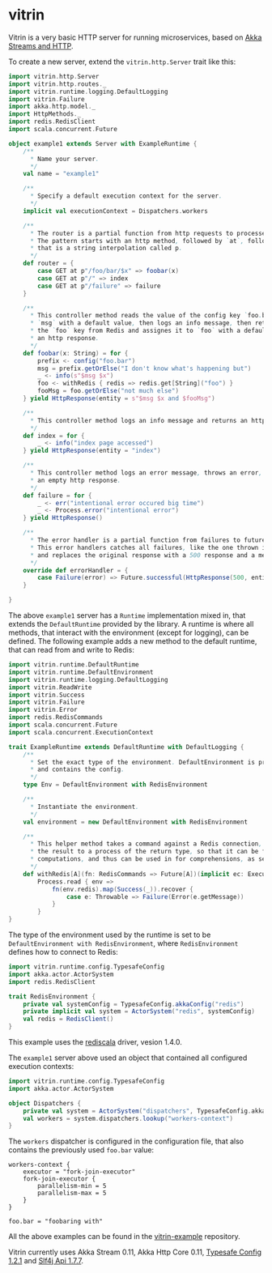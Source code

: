 vitrin
======

Vitrin is a very basic HTTP server for running microservices, based on [Akka Streams and HTTP](http://doc.akka.io/docs/akka-stream-and-http-experimental/0.11/).

To create a new server, extend the ```vitrin.http.Server``` trait like this:
```scala
import vitrin.http.Server
import vitrin.http.routes._
import vitrin.runtime.logging.DefaultLogging
import vitrin.Failure
import akka.http.model._
import HttpMethods._
import redis.RedisClient
import scala.concurrent.Future

object example1 extends Server with ExampleRuntime {
	/**
	  * Name your server.
	  */
	val name = "example1"

	/**
	  * Specify a default execution context for the server.
	  */
	implicit val executionContext = Dispatchers.workers

	/**
	  * The router is a partial function from http requests to processes of http responses.
	  * The pattern starts with an http method, followed by `at`, followed by a path pattern,
	  * that is a string interpolation called p.
	  */
	def router = {
		case GET at p"/foo/bar/$x" => foobar(x)
		case GET at p"/" => index
		case GET at p"/failure" => failure
	}

	/**
	  * This controller method reads the value of the config key `foo.bar`, assignes it to
	  * `msg` with a default value, then logs an info message, then retrieves the value of
	  * the `foo` key from Redis and assignes it to `foo` with a default value, and returns
	  * an http response.
	  */
	def foobar(x: String) = for {
		prefix <- config("foo.bar")
		msg = prefix.getOrElse("I don't know what's happening but")
		_ <- info(s"$msg $x")
		foo <- withRedis { redis => redis.get[String]("foo") }
		fooMsg = foo.getOrElse("not much else")
	} yield HttpResponse(entity = s"$msg $x and $fooMsg")

	/**
	  * This controller method logs an info message and returns an http response.
	  */
	def index = for {
		_ <- info("index page accessed")
	} yield HttpResponse(entity = "index")

	/**
	  * This controller method logs an error message, throws an error, and returns
	  * an empty http response.
	  */
	def failure = for {
		_ <- err("intentional error occured big time")
		_ <- Process.error("intentional error")
	} yield HttpResponse()

	/**
	  * The error handler is a partial function from failures to futures of http responses.
	  * This error handlers catches all failures, like the one thrown in the previous method,
	  * and replaces the original response with a 500 response and a message.
	  */
	override def errorHandler = {
		case Failure(error) => Future.successful(HttpResponse(500, entity = s"Something went wrong: ${error.message}"))
	}

}
```
The above ```example1``` server has a ```Runtime``` implementation mixed in, that extends the ```DefaultRuntime``` provided by the library. A runtime is where all methods, that interact with the environment (except for logging), can be defined. The following example adds a new method to the default runtime, that can read from and write to Redis:
```scala
import vitrin.runtime.DefaultRuntime
import vitrin.runtime.DefaultEnvironment
import vitrin.runtime.logging.DefaultLogging
import vitrin.ReadWrite
import vitrin.Success
import vitrin.Failure
import vitrin.Error
import redis.RedisCommands
import scala.concurrent.Future
import scala.concurrent.ExecutionContext

trait ExampleRuntime extends DefaultRuntime with DefaultLogging {
	/**
	  * Set the exact type of the environment. DefaultEnvironment is provided by the library,
	  * and contains the config.
	  */
	type Env = DefaultEnvironment with RedisEnvironment

	/**
	  * Instantiate the environment.
	  */
	val environment = new DefaultEnvironment with RedisEnvironment

	/**
	  * This helper method takes a command against a Redis connection, executes it, and lifts
	  * the result to a process of the return type, so that it can be flatmapped onto other
	  * computations, and thus can be used in for comprehensions, as seen in the previous example.
	  */
	def withRedis[A](fn: RedisCommands => Future[A])(implicit ec: ExecutionContext): Process[A] =
		Process.read { env =>
			fn(env.redis).map(Success(_)).recover {
				case e: Throwable => Failure(Error(e.getMessage))
			}
		}
}
```
The type of the environment used by the runtime is set to be ```DefaultEnvironment with RedisEnvironment```, where ```RedisEnvironment``` defines how to connect to Redis:
```scala
import vitrin.runtime.config.TypesafeConfig
import akka.actor.ActorSystem
import redis.RedisClient

trait RedisEnvironment {
	private val systemConfig = TypesafeConfig.akkaConfig("redis")
	private implicit val system = ActorSystem("redis", systemConfig)
	val redis = RedisClient()
}
```
This example uses the [rediscala](https://github.com/etaty/rediscala) driver, vesion 1.4.0.

The ```example1``` server above used an object that contained all configured execution contexts:
```scala
import vitrin.runtime.config.TypesafeConfig
import akka.actor.ActorSystem

object Dispatchers {
	private val system = ActorSystem("dispatchers", TypesafeConfig.akkaLoggingOff)
	val workers = system.dispatchers.lookup("workers-context")
}
```
The ```workers``` dispatcher is configured in the configuration file, that also contains the previously used ```foo.bar``` value:
```
workers-context {
	executor = "fork-join-executor"
	fork-join-executor {
		parallelism-min = 5
	    parallelism-max = 5
	}
}

foo.bar = "foobaring with"
```
All the above examples can be found in the [vitrin-example](https://github.com/privateblue/vitrin-example) repository.

Vitrin currently uses Akka Stream 0.11, Akka Http Core 0.11, [Typesafe Config 1.2.1](https://github.com/typesafehub/config) and [Slf4j Api 1.7.7](http://www.slf4j.org/).
